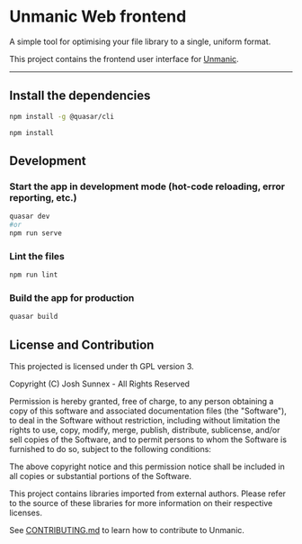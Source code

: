# Unmanic Web frontend

A simple tool for optimising your file library to a single, uniform format.

This project contains the frontend user interface for [Unmanic](https://github.com/Unmanic/unmanic).


---


## Install the dependencies
```bash
npm install -g @quasar/cli

npm install
```


## Development

### Start the app in development mode (hot-code reloading, error reporting, etc.)
```bash
quasar dev
#or
npm run serve
```

### Lint the files
```bash
npm run lint
```

### Build the app for production
```bash
quasar build
```


## License and Contribution

This projected is licensed under th GPL version 3.

Copyright (C) Josh Sunnex - All Rights Reserved

Permission is hereby granted, free of charge, to any person obtaining a copy
of this software and associated documentation files (the "Software"), to deal
in the Software without restriction, including without limitation the rights
to use, copy, modify, merge, publish, distribute, sublicense, and/or sell
copies of the Software, and to permit persons to whom the Software is
furnished to do so, subject to the following conditions:

The above copyright notice and this permission notice shall be included in all
copies or substantial portions of the Software.

This project contains libraries imported from external authors.
Please refer to the source of these libraries for more information on their respective licenses.

See [CONTRIBUTING.md](docs/CONTRIBUTING.md) to learn how to contribute to Unmanic.
